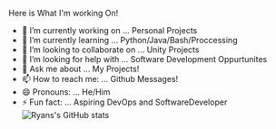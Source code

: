 Here is What I'm working On!

- 🔭 I’m currently working on ... Personal Projects
- 🌱 I’m currently learning ... Python/Java/Bash/Proccessing
- 👯 I’m looking to collaborate on ... Unity Projects
- 🤔 I’m looking for help with ... Software Development Oppurtunites
- 💬 Ask me about ... My Projects!
- 📫 How to reach me: ... Github Messages!
- 😄 Pronouns: ... He/Him
- ⚡ Fun fact: ... Aspiring DevOps and SoftwareDeveloper
![Ryans's GitHub stats](https://github-readme-stats.vercel.app/api?username=waderyann&show_icons=true&theme=radical)
